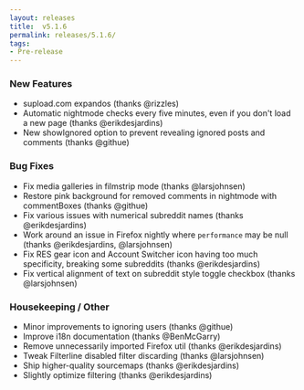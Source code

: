 ```yaml
---
layout: releases
title:  v5.1.6
permalink: releases/5.1.6/
tags:
- Pre-release
---
```


### New Features

- supload.com expandos (thanks @rizzles)
- Automatic nightmode checks every five minutes, even if you don't load a new page (thanks @erikdesjardins)
- New showIgnored option to prevent revealing ignored posts and comments (thanks @githue)

### Bug Fixes

- Fix media galleries in filmstrip mode (thanks @larsjohnsen)
- Restore pink background for removed comments in nightmode with commentBoxes (thanks @githue)
- Fix various issues with numerical subreddit names (thanks @erikdesjardins)
- Work around an issue in Firefox nightly where `performance` may be null (thanks @erikdesjardins, @larsjohnsen)
- Fix RES gear icon and Account Switcher icon having too much specificity, breaking some subreddits (thanks @erikdesjardins)
- Fix vertical alignment of text on subreddit style toggle checkbox (thanks @larsjohnsen)

### Housekeeping / Other

- Minor improvements to ignoring users (thanks @githue)
- Improve i18n documentation (thanks @BenMcGarry)
- Remove unnecessarily imported Firefox util (thanks @erikdesjardins)
- Tweak Filterline disabled filter discarding (thanks @larsjohnsen)
- Ship higher-quality sourcemaps (thanks @erikdesjardins)
- Slightly optimize filtering (thanks @erikdesjardins)
